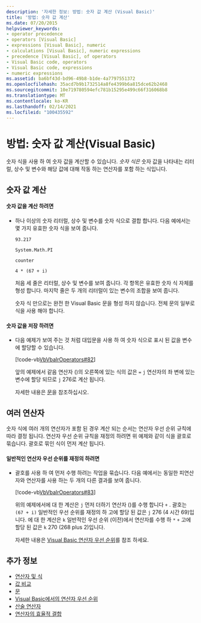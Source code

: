 ```yaml
---
description: '자세한 정보: 방법: 숫자 값 계산 (Visual Basic)'
title: '방법: 숫자 값 계산'
ms.date: 07/20/2015
helpviewer_keywords:
- operator precedence
- operators [Visual Basic]
- expressions [Visual Basic], numeric
- calculations [Visual Basic], numeric expressions
- precedence [Visual Basic], of operators
- Visual Basic code, operators
- Visual Basic code, expressions
- numeric expressions
ms.assetid: ba6bf43d-bd96-49b8-b1de-4a7797551372
ms.openlocfilehash: 35acd7b9b1732514a8fe4399b6a815dce62b2468
ms.sourcegitcommit: 10e719780594efc781b15295e499c66f316068b8
ms.translationtype: MT
ms.contentlocale: ko-KR
ms.lasthandoff: 02/14/2021
ms.locfileid: "100435592"
---
```

# <a name="how-to-calculate-numeric-values-visual-basic"></a>방법: 숫자 값 계산(Visual Basic)

숫자 식을 사용 하 여 숫자 값을 계산할 수 있습니다. *숫자 식은* 숫자 값을 나타내는 리터럴, 상수 및 변수와 해당 값에 대해 작동 하는 연산자를 포함 하는 식입니다.  
  
## <a name="calculating-numeric-values"></a>숫자 값 계산  
  
#### <a name="to-calculate-a-numeric-value"></a>숫자 값을 계산 하려면  
  
- 하나 이상의 숫자 리터럴, 상수 및 변수를 숫자 식으로 결합 합니다. 다음 예에서는 몇 가지 유효한 숫자 식을 보여 줍니다.  
  
     `93.217`  
  
     `System.Math.PI`  
  
     `counter`  
  
     `4 * (67 + i)`  
  
     처음 세 줄은 리터럴, 상수 및 변수를 보여 줍니다. 각 항목은 유효한 숫자 식 자체를 형성 합니다. 마지막 줄은 두 개의 리터럴이 있는 변수의 조합을 보여 줍니다.  
  
     숫자 식 만으로는 완전 한 Visual Basic 문을 형성 하지 않습니다. 전체 문의 일부로 식을 사용 해야 합니다.  
  
#### <a name="to-store-a-numeric-value"></a>숫자 값을 저장 하려면  
  
- 다음 예제가 보여 주는 것 처럼 대입문을 사용 하 여 숫자 식으로 표시 된 값을 변수에 할당할 수 있습니다.  
  
     [!code-vb[VbVbalrOperators#82](~/samples/snippets/visualbasic/VS_Snippets_VBCSharp/VbVbalrOperators/VB/Class1.vb#82)]  
  
     앞의 예제에서 같음 연산자 ()의 오른쪽에 있는 식의 값은 `=` `j` 연산자의 좌 변에 있는 변수에 할당 되므로 `j` 276로 계산 됩니다.  
  
     자세한 내용은 [문](../../../language-reference/statements/index.md)을 참조하십시오.  
  
## <a name="multiple-operators"></a>여러 연산자  

 숫자 식에 여러 개의 연산자가 포함 된 경우 계산 되는 순서는 연산자 우선 순위 규칙에 따라 결정 됩니다. 연산자 우선 순위 규칙을 재정의 하려면 위 예제와 같이 식을 괄호로 묶습니다. 괄호로 묶인 식이 먼저 계산 됩니다.  
  
#### <a name="to-override-normal-operator-precedence"></a>일반적인 연산자 우선 순위를 재정의 하려면  
  
- 괄호를 사용 하 여 먼저 수행 하려는 작업을 묶습니다. 다음 예에서는 동일한 피연산자와 연산자를 사용 하는 두 개의 다른 결과를 보여 줍니다.  
  
     [!code-vb[VbVbalrOperators#83](~/samples/snippets/visualbasic/VS_Snippets_VBCSharp/VbVbalrOperators/VB/Class1.vb#83)]  
  
     위의 예제에서에 대 한 계산은 `j` 먼저 더하기 연산자 ()를 수행 합니다 `+` . 괄호는 `(67 + i)` 일반적인 우선 순위를 재정의 하 고에 할당 된 값은 `j` 276 (4 시간 69)입니다. 에 대 한 계산은 `k` 일반적인 우선 순위 (이전)에서 연산자를 수행 하 `*` `+` 고에 할당 된 값은 `k` 270 (268 plus 2)입니다.  
  
     자세한 내용은 [Visual Basic 연산자 우선 순위](../../../language-reference/operators/operator-precedence.md)를 참조 하세요.  
  
## <a name="see-also"></a>추가 정보

- [연산자 및 식](index.md)
- [값 비교](value-comparisons.md)
- [문](../../../language-reference/statements/index.md)
- [Visual Basic에서의 연산자 우선 순위](../../../language-reference/operators/operator-precedence.md)
- [산술 연산자](../../../language-reference/operators/arithmetic-operators.md)
- [연산자의 효율적 결합](efficient-combination-of-operators.md)
